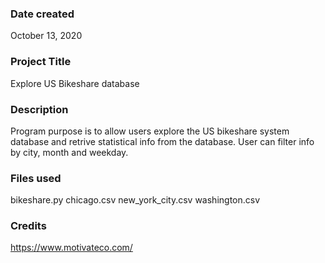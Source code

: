 ### Date created
October 13, 2020

### Project Title
Explore US Bikeshare database

### Description
Program purpose is to allow users explore the US bikeshare system database and retrive statistical info from the database. User can filter info by city, month and weekday.

### Files used
bikeshare.py
chicago.csv
new_york_city.csv
washington.csv

### Credits
https://www.motivateco.com/
